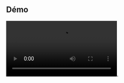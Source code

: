 ## Démo

![Demo](./images/Paiement_session_de_recharge.mp4 "Démo Paiement de session de recharge via Kkiapay").
